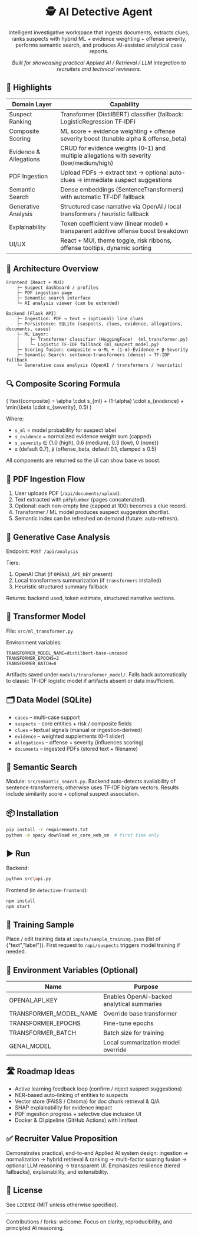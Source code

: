 <div align="center">

# 🕵️ AI Detective Agent

Intelligent investigative workspace that ingests documents, extracts clues, ranks suspects with hybrid ML + evidence weighting + offense severity, performs semantic search, and produces AI-assisted analytical case reports.

_Built for showcasing practical Applied AI / Retrieval / LLM integration to recruiters and technical reviewers._

</div>

## 🚀 Highlights

| Domain Layer | Capability |
|--------------|------------|
| Suspect Ranking | Transformer (DistilBERT) classifier (fallback: LogisticRegression TF‑IDF) |
| Composite Scoring | ML score + evidence weighting + offense severity boost (tunable alpha & offense_beta) |
| Evidence & Allegations | CRUD for evidence weights (0–1) and multiple allegations with severity (low/medium/high) |
| PDF Ingestion | Upload PDFs → extract text → optional auto-clues → immediate suspect suggestions |
| Semantic Search | Dense embeddings (SentenceTransformers) with automatic TF‑IDF fallback |
| Generative Analysis | Structured case narrative via OpenAI / local transformers / heuristic fallback |
| Explainability | Token coefficient view (linear model) + transparent additive offense boost breakdown |
| UI/UX | React + MUI, theme toggle, risk ribbons, offense tooltips, dynamic sorting |

## 🧩 Architecture Overview

```
Frontend (React + MUI)
	├─ Suspect dashboard / profiles
	├─ PDF ingestion page
	├─ Semantic search interface
	└─ AI analysis viewer (can be extended)

Backend (Flask API)
	├─ Ingestion: PDF → text → (optional) line clues
	├─ Persistence: SQLite (suspects, clues, evidence, allegations, documents, cases)
	├─ ML Layer:
	|    ├─ Transformer classifier (HuggingFace)  (ml_transformer.py)
	|    └─ Logistic TF‑IDF fallback (ml_suspect_model.py)
	├─ Scoring fusion: composite = α·ML + (1-α)·Evidence + β·Severity
	├─ Semantic Search: sentence-transformers (dense) ⇒ TF‑IDF fallback
	└─ Generative case analysis (OpenAI / transformers / heuristic)
```

## 🔍 Composite Scoring Formula

\( \text{composite} = \alpha \cdot s_{ml} + (1-\alpha) \cdot s_{evidence} + \min(\beta \cdot s_{severity}, 0.5) \)

Where:
- `s_ml` = model probability for suspect label
- `s_evidence` = normalized evidence weight sum (capped)
- `s_severity` ∈ {1.0 (high), 0.6 (medium), 0.3 (low), 0 (none)}
- `α` (default 0.7), `β` (offense_beta, default 0.1, clamped ≤ 0.5)

All components are returned so the UI can show base vs boost.

## 📄 PDF Ingestion Flow
1. User uploads PDF (`/api/documents/upload`).
2. Text extracted with `pdfplumber` (pages concatenated).
3. Optional: each non-empty line (capped at 100) becomes a clue record.
4. Transformer / ML model produces suspect suggestion shortlist.
5. Semantic index can be refreshed on demand (future: auto-refresh).

## 🤖 Generative Case Analysis
Endpoint: `POST /api/analysis`

Tiers:
1. OpenAI Chat (if `OPENAI_API_KEY` present)
2. Local transformers summarization (if `transformers` installed)
3. Heuristic structured summary fallback

Returns: backend used, token estimate, structured narrative sections.

## 🧠 Transformer Model
File: `src/ml_transformer.py`

Environment variables:
```
TRANSFORMER_MODEL_NAME=distilbert-base-uncased
TRANSFORMER_EPOCHS=2
TRANSFORMER_BATCH=8
```
Artifacts saved under `models/transformer_model/`.
Falls back automatically to classic TF‑IDF logistic model if artifacts absent or data insufficient.

## 🗂 Data Model (SQLite)
- `cases` – multi-case support
- `suspects` – core entities + risk / composite fields
- `clues` – textual signals (manual or ingestion-derived)
- `evidence` – weighted supplements (0–1 slider)
- `allegations` – offense + severity (influences scoring)
- `documents` – ingested PDFs (stored text + filename)

## 🔎 Semantic Search
Module: `src/semantic_search.py`.
Backend auto-detects availability of sentence-transformers; otherwise uses TF‑IDF bigram vectors.
Results include similarity score + optional suspect association.

## 📦 Installation
```bash
pip install -r requirements.txt
python -m spacy download en_core_web_sm  # first time only
```

## ▶️ Run
Backend:
```bash
python src\api.py
```
Frontend (in `detective-frontend`):
```bash
npm install
npm start
```

## 🧪 Training Sample
Place / edit training data at `inputs/sample_training.json` (list of {"text","label"}). First request to `/api/suspects` triggers model training if needed.

## 🔐 Environment Variables (Optional)
| Name | Purpose |
|------|---------|
| OPENAI_API_KEY | Enables OpenAI-backed analytical summaries |
| TRANSFORMER_MODEL_NAME | Override base transformer |
| TRANSFORMER_EPOCHS | Fine-tune epochs |
| TRANSFORMER_BATCH | Batch size for training |
| GENAI_MODEL | Local summarization model override |

## 🛣 Roadmap Ideas
- Active learning feedback loop (confirm / reject suspect suggestions)
- NER-based auto-linking of entities to suspects
- Vector store (FAISS / Chroma) for doc chunk retrieval & Q/A
- SHAP explainability for evidence impact
- PDF ingestion progress + selective clue inclusion UI
- Docker & CI pipeline (GitHub Actions) with lint/test

## ✅ Recruiter Value Proposition
Demonstrates practical, end-to-end Applied AI system design: ingestion → normalization → hybrid retrieval & ranking → multi-factor scoring fusion → optional LLM reasoning → transparent UI. Emphasizes resilience (tiered fallbacks), explainability, and extensibility.

## 📜 License
See `LICENSE` (MIT unless otherwise specified).

---
Contributions / forks: welcome. Focus on clarity, reproducibility, and principled AI reasoning.

